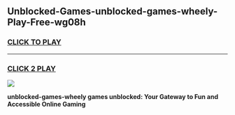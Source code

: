 
## Unblocked-Games-unblocked-games-wheely-Play-Free-wg08h
<h3>
<a href="https://premium76.site?title=unblocked-games-wheely&ref=17A">CLICK TO PLAY</a></h3>
<hr>

<h3>
<a href="https://premium76.site?title=unblocked-games-wheely&ref=17A">CLICK 2 PLAY</a>
  
</h3>

<a href="https://premium76.site?title=unblocked-games-wheely&ref=17A"><img src="https://clearcache.store/games.png"></a>


**unblocked-games-wheely games unblocked: Your Gateway to Fun and Accessible Online Gaming**
